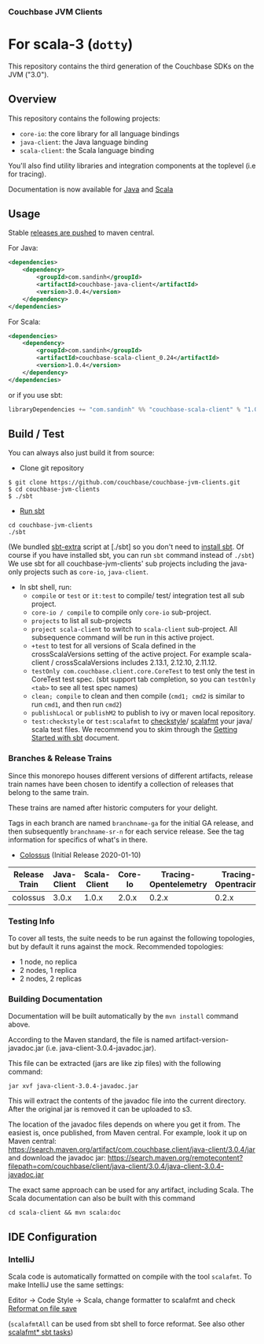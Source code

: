 ### Couchbase JVM Clients
# For scala-3 (`dotty`)

This repository contains the third generation of the Couchbase SDKs on the JVM ("3.0").

## Overview

This repository contains the following projects:

 - `core-io`: the core library for all language bindings
 - `java-client`: the Java language binding
 - `scala-client`: the Scala language binding

You'll also find utility libraries and integration components at the toplevel (i.e for tracing).

Documentation is now available for [Java](https://docs.couchbase.com/java-sdk/3.0/hello-world/start-using-sdk.html)
and [Scala](https://docs.couchbase.com/scala-sdk/1.0/start-using-sdk.html)

## Usage

Stable [releases are pushed](https://search.maven.org/search?q=g:com.sandinh%20couchbase-) to maven central.

For Java:

```xml
<dependencies>
    <dependency>
        <groupId>com.sandinh</groupId>
        <artifactId>couchbase-java-client</artifactId>
        <version>3.0.4</version>
    </dependency>
</dependencies>
```

For Scala:

```xml
<dependencies>
    <dependency>
        <groupId>com.sandinh</groupId>
        <artifactId>couchbase-scala-client_0.24</artifactId>
        <version>1.0.4</version>
    </dependency>
</dependencies>
```
or if you use sbt:
```sbt
libraryDependencies += "com.sandinh" %% "couchbase-scala-client" % "1.0.4"
```

## Build / Test
You can always also just build it from source:
+ Clone git repository
```
$ git clone https://github.com/couchbase/couchbase-jvm-clients.git
$ cd couchbase-jvm-clients
$ ./sbt
```

+ [Run sbt](https://www.scala-sbt.org/1.x/docs/Running.html)
```shell script
cd couchbase-jvm-clients
./sbt
```
(We bundled [sbt-extra](https://github.com/paulp/sbt-extras) script at [./sbt]
 so you don't need to [install sbt](https://www.scala-sbt.org/1.x/docs/Setup.html).
 Of course if you have installed sbt, you can run `sbt` command instead of `./sbt`)
We use sbt for all couchbase-jvm-clients' sub projects including the java-only projects such as `core-io`, `java-client`.

+ In sbt shell, run:
    - `compile` or `test` or `it:test` to compile/ test/ integration test all sub project.
    - `core-io / compile` to compile only `core-io` sub-project.
    - `projects` to list all sub-projects
    -  `project scala-client` to switch to `scala-client` sub-project. All subsequence command will be run in this active project.
    - `+test` to test for all versions of Scala defined in the crossScalaVersions setting of the active project.
       For example scala-client / crossScalaVersions includes 2.13.1, 2.12.10, 2.11.12.
    - `testOnly com.couchbase.client.core.CoreTest` to test only the test in CoreTest test spec.
       (sbt support tab completion, so you can `testOnly <tab>` to see all test spec names)
    - `clean; compile` to clean and then compile (`cmd1; cmd2` is similar to run `cmd1`, and then run `cmd2`)
    - `publishLocal` or `publishM2` to publish to ivy or maven local repository.
    - `test:checkstyle` or `test:scalafmt` to [checkstyle](http://checkstyle.sourceforge.net/)/ [scalafmt](https://scalameta.org/scalafmt/) your java/ scala test files.
We recommend you to skim through the [Getting Started with sbt](https://www.scala-sbt.org/1.x/docs/Getting-Started.html) document.

### Branches & Release Trains

Since this monorepo houses different versions of different artifacts, release train names have been chosen
to identify a collection of releases that belong to the same train.

These trains are named after historic computers for your delight.

Tags in each branch are named `branchname-ga` for the initial GA release, and then subsequently `branchname-sr-n` for
each service release. See the tag information for specifics of what's in there.

 - [Colossus](https://en.wikipedia.org/wiki/Colossus_computer) (Initial Release 2020-01-10)

| Release Train | Java-Client | Scala-Client | Core-Io | Tracing-Opentelemetry | Tracing-Opentracing |
| ------------- | ----------- | ------------ | ------- | --------------------- | ------------------- |
| colossus      | 3.0.x       | 1.0.x        | 2.0.x   | 0.2.x                 | 0.2.x               |

### Testing Info

To cover all tests, the suite needs to be run against the following topologies, but by default it
runs against the mock. Recommended topologies:

 - 1 node, no replica
 - 2 nodes, 1 replica
 - 2 nodes, 2 replicas

### Building Documentation
Documentation will be built automatically by the `mvn install` command above.

According to the Maven standard, the file is named artifact-version-javadoc.jar (i.e. java-client-3.0.4-javadoc.jar).

This file can be extracted (jars are like zip files) with the following command:

```
jar xvf java-client-3.0.4-javadoc.jar
```

This will extract the contents of the javadoc file into the current directory. After the original jar is removed it can be uploaded to s3.

The location of the javadoc files depends on where you get it from. The easiest is, once published, from Maven central.
For example, look it up on Maven central: https://search.maven.org/artifact/com.couchbase.client/java-client/3.0.4/jar and download the javadoc jar: https://search.maven.org/remotecontent?filepath=com/couchbase/client/java-client/3.0.4/java-client-3.0.4-javadoc.jar

The exact same approach can be used for any artifact, including Scala.
The Scala documentation can also be built with this command
```
cd scala-client && mvn scala:doc
```

## IDE Configuration

### IntelliJ
Scala code is automatically formatted on compile with the tool `scalafmt`.  To make IntelliJ use the same settings:

Editor -> Code Style -> Scala, change formatter to scalafmt
and check [Reformat on file save](https://scalameta.org/scalafmt/docs/installation.html#format-on-save)

(`scalafmtAll` can be used from sbt shell to force reformat. See also other [scalafmt* sbt tasks](https://scalameta.org/scalafmt/docs/installation.html#task-keys))
